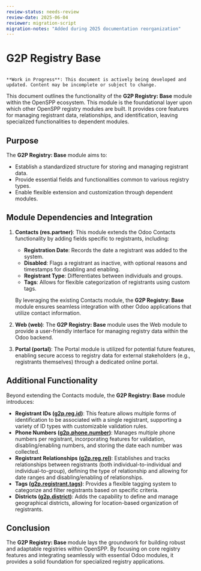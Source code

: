 ```yaml
---
review-status: needs-review
review-date: 2025-06-04
reviewer: migration-script
migration-notes: "Added during 2025 documentation reorganization"
---
```


# G2P Registry Base

```{warning}

**Work in Progress**: This document is actively being developed and updated. Content may be incomplete or subject to change.
```

This document outlines the functionality of the **G2P Registry: Base** module within the OpenSPP ecosystem. This module is the foundational layer upon which other OpenSPP registry modules are built.  It provides core features for managing registrant data, relationships, and identification, leaving specialized functionalities to dependent modules.

## Purpose

The **G2P Registry: Base** module aims to:

* Establish a standardized structure for storing and managing registrant data.
* Provide essential fields and functionalities common to various registry types.
* Enable flexible extension and customization through dependent modules.

## Module Dependencies and Integration

1. **Contacts (res.partner)**:  This module extends the Odoo Contacts functionality by adding fields specific to registrants, including:
    * **Registration Date**: Records the date a registrant was added to the system.
    * **Disabled**:  Flags a registrant as inactive, with optional reasons and timestamps for disabling and enabling.
    * **Registrant Type**: Differentiates between individuals and groups. 
    * **Tags**: Allows for flexible categorization of registrants using custom tags.

    By leveraging the existing Contacts module, the **G2P Registry: Base** module ensures seamless integration with other Odoo applications that utilize contact information.

2. **Web (web)**:  The **G2P Registry: Base** module uses the Web module to provide a user-friendly interface for managing registry data within the Odoo backend. 

3. **Portal (portal)**: The Portal module is utilized for potential future features, enabling secure access to registry data for external stakeholders (e.g., registrants themselves) through a dedicated online portal. 

## Additional Functionality

Beyond extending the Contacts module, the **G2P Registry: Base** module introduces:

* **Registrant IDs ([g2p.reg.id](g2p.reg.id))**: This feature allows multiple forms of identification to be associated with a single registrant, supporting a variety of ID types with customizable validation rules.
* **Phone Numbers ([g2p.phone.number](g2p.phone.number))**:  Manages multiple phone numbers per registrant, incorporating features for validation, disabling/enabling numbers, and storing the date each number was collected.
* **Registrant Relationships ([g2p.reg.rel](g2p.reg.rel))**: Establishes and tracks relationships between registrants (both individual-to-individual and individual-to-group), defining the type of relationship and allowing for date ranges and disabling/enabling of relationships.
* **Tags ([g2p.registrant.tags](g2p.registrant.tags))**: Provides a flexible tagging system to categorize and filter registrants based on specific criteria.
* **Districts ([g2p.district](g2p.district))**: Adds the capability to define and manage geographical districts, allowing for location-based organization of registrants. 

## Conclusion

The **G2P Registry: Base** module lays the groundwork for building robust and adaptable registries within OpenSPP. By focusing on core registry features and integrating seamlessly with essential Odoo modules, it provides a solid foundation for specialized registry applications. 
